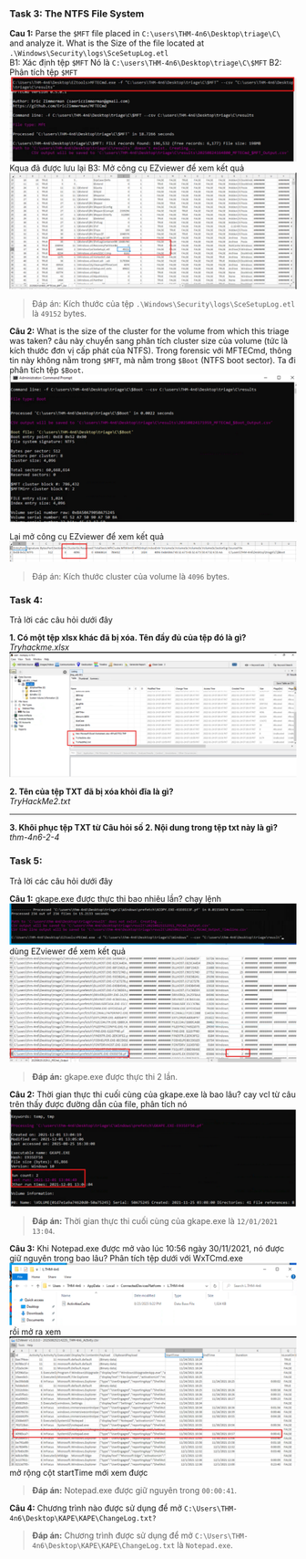 ### Task 3: The NTFS File System
**Cau 1:** Parse the `$MFT` file placed in `C:\users\THM-4n6\Desktop\triage\C\` and analyze it. What is the Size of the file located at `.\Windows\Security\logs\SceSetupLog.etl`  
B1:  Xác định tệp `$MFT`
Nó là `C:\users\THM-4n6\Desktop\triage\C\$MFT`
B2:  Phân tích tệp `$MFT`
![alt text](<../png/Windows Forensics 1/15.png>)
Kqua đã được lưu lại
B3: Mở công cụ EZviewer để xem kết quả
![alt text](<../png/Windows Forensics 1/14.png>)
>Đáp án: Kích thước của tệp `.\Windows\Security\logs\SceSetupLog.etl` là `49152` bytes.

**Câu 2:** What is the size of the cluster for the volume from which this triage was taken?
câu này chuyển sang phân tích cluster size của volume (tức là kích thước đơn vị cấp phát của NTFS).
Trong forensic với MFTECmd, thông tin này không nằm trong `$MFT`, mà nằm trong `$Boot` (NTFS boot sector). Ta đi phân tích tệp `$Boot`.
![alt text](<../png/Windows Forensics 1/16.png>)

Lại mở công cụ EZviewer để xem kết quả
![alt text](<../png/Windows Forensics 1/17.png>)
>Đáp án: Kích thước cluster của volume là `4096` bytes.

### Task 4:
Trả lời các câu hỏi dưới đây

**1. Có một tệp xlsx khác đã bị xóa. Tên đầy đủ của tệp đó là gì?**  
*Tryhackme.xlsx*
![alt text](<../png/Windows Forensics 1/18.png>)

**2. Tên của tệp TXT đã bị xóa khỏi đĩa là gì?**  
*TryHackMe2.txt*

---

**3. Khôi phục tệp TXT từ Câu hỏi số 2. Nội dung trong tệp txt này là gì?**  
*thm-4n6-2-4*


### Task 5:
Trả lời các câu hỏi dưới đây

**Câu 1:** gkape.exe được thực thi bao nhiêu lần?
chạy lệnh
![alt text](<../png/Windows Forensics 1/19.png>)
dùng EZviewer để xem kết quả
![alt text](<../png/Windows Forensics 1/20.png>)
>**Đáp án:** gkape.exe được thực thi 2 lần.

**Câu 2:** Thời gian thực thi cuối cùng của gkape.exe là bao lâu?
cay vcl
từ câu trên thấy được đường dẫn của file, phân tích nó
![alt text](<../png/Windows Forensics 1/21.png>)
>**Đáp án:** Thời gian thực thi cuối cùng của gkape.exe là `12/01/2021 13:04`.

**Câu 3:** Khi Notepad.exe được mở vào lúc 10:56 ngày 30/11/2021, nó được giữ nguyên trong bao lâu?
Phân tích tệp dưới với WxTCmd.exe
![alt text](<../png/Windows Forensics 1/22.png>)
rồi mở ra xem 
![alt text](<../png/Windows Forensics 1/23.png>)
mở rộng cột startTime mới xem được
>**Đáp án:** Notepad.exe được giữ nguyên trong `00:00:41`.


**Câu 4:** Chương trình nào được sử dụng để mở `C:\Users\THM-4n6\Desktop\KAPE\KAPE\ChangeLog.txt?`
>**Đáp án:** Chương trình được sử dụng để mở `C:\Users\THM-4n6\Desktop\KAPE\KAPE\ChangeLog.txt` là `Notepad.exe`.
